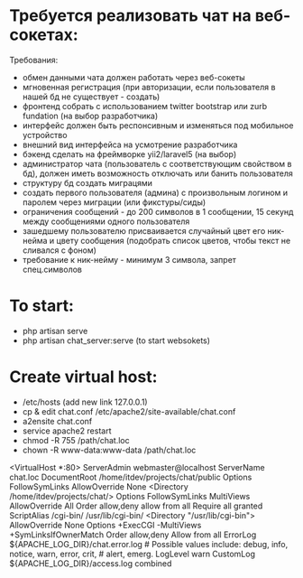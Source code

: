 # Требуется реализовать чат на веб-сокетах:

Требования:
- обмен данными чата должен работать через веб-сокеты
- мгновенная регистрация (при авторизации, если пользователя в нашей бд не существует - создать)
- фронтенд собрать с использованием twitter bootstrap или zurb fundation (на выбор разработчика)
- интерфейс должен быть респонсивным и изменяться под мобильное устройство
- внешний вид интерфейса на усмотрение разработчика
- бэкенд сделать на фреймворке yii2/laravel5 (на выбор)
- администратор чата (пользователь с соответствующим свойством в бд), должен иметь возможность отключать или банить пользователя
- структуру бд создать миграцями
- создать первого пользователя (админа) с произвольным логином и паролем через миграции (или фикстуры/сиды)
- ограничения сообщений - до 200 символов в 1 сообщении, 15 секунд между сообщениями одного пользователя
- зашедшему пользователю присваивается случайный цвет его ник-нейма и цвету сообщения (подобрать список цветов, чтобы текст не сливался с фоном)
- требование к ник-нейму - минимум 3 символа, запрет спец.символов


# To start:
- php artisan serve
- php artisan chat_server:serve (to start websokets)


# Create virtual host: 
- /etc/hosts (add new link 127.0.0.1)
- cp & edit chat.conf /etc/apache2/site-available/chat.conf
- a2ensite chat.conf
- service apache2 restart
- chmod -R 755 /path/chat.loc
- chown -R www-data:www-data /path/chat.loc

<VirtualHost *:80>
        ServerAdmin webmaster@localhost
        ServerName  chat.loc
        DocumentRoot /home/itdev/projects/chat/public
	<Directory />
            Options FollowSymLinks
            AllowOverride None
        </Directory>
        <Directory /home/itdev/projects/chat/>
                Options FollowSymLinks MultiViews
                AllowOverride All
                Order allow,deny
                allow from all
		Require all granted
       </Directory>
        ScriptAlias /cgi-bin/ /usr/lib/cgi-bin/
        <Directory "/usr/lib/cgi-bin">
                AllowOverride None
                Options +ExecCGI -MultiViews +SymLinksIfOwnerMatch
                Order allow,deny
                Allow from all
        </Directory>
        ErrorLog ${APACHE_LOG_DIR}/chat.error.log
        # Possible values include: debug, info, notice, warn, error, crit,
        # alert, emerg.
        LogLevel warn
        CustomLog ${APACHE_LOG_DIR}/access.log combined
</VirtualHost>
